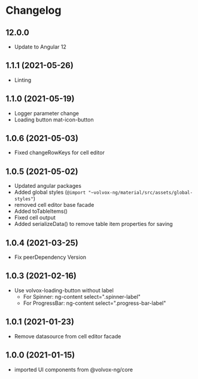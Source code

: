 # Changelog

12.0.0
--------------------------------
- Update to Angular 12

1.1.1 (2021-05-26)
--------------------------------
- Linting

1.1.0 (2021-05-19)
--------------------------------
- Logger parameter change
- Loading button mat-icon-button

1.0.6 (2021-05-03)
--------------------------------
- Fixed changeRowKeys for cell editor

1.0.5 (2021-05-02)
--------------------------------
- Updated angular packages
- Added global styles (`@import "~volvox-ng/material/src/assets/global-styles"`)
- removed cell editor base facade
- Added toTableItems()
- Fixed cell output
- Added serializeData() to remove table item properties for saving

1.0.4 (2021-03-25)
--------------------------------
- Fix peerDependency Version

1.0.3 (2021-02-16)
--------------------------------
- Use volvox-loading-button without label
    - For Spinner: ng-content select=".spinner-label"
    - For ProgressBar: ng-content select=".progress-bar-label"

1.0.1 (2021-01-23)
--------------------------------
- Remove datasource from cell editor facade

1.0.0 (2021-01-15)
--------------------------------
- imported UI components from @volvox-ng/core